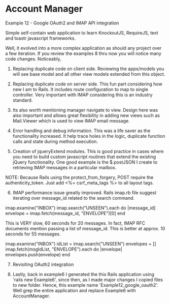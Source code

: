 Account Manager
==============	
Example 12 - Google OAuth2 and IMAP API integration


Simple self-contain web application to learn 
KnockoutJS, RequireJS, text and toastr javascript 
frameworks.

Well, it evolved into a more complex application
as should any project over a few iteration. If you
review the examples 8 thru now you will notice
many code changes.  Noticeably,

1) Replacing duplicate code on client side. Reviewing
the apps/models you will see base model and all other
view models extended from this object. 

2) Replacing duplicate code on server side. This fun
part considering how new I am to Rails. It includes
route configuration to map to single controller. Very
important with IMAP considering this is an industry standard.

3) Its also worth mentioning manager navigate to view. Design
here was also important and allows great flexibility in adding new
views such as Mail.Viewer which is used to view IMAP email message.

4) Error handling and debug information. This was a life saver as the
functionality increased. It help trace holes in the logic, duplicate
function calls and state during method execution.

5) Creation of jqueryExtend modules. This is good practice in cases 
where you need to build custom javascript routines that extend 
the existing jQuery functionality. One good example is the $.postJSON
I create to retrieving IMAP messages in a particular mailbox. 

NOTE: Because Rails using the protect_from_forgery, POST require the
authenticity_token. Just add <%= csrf_meta_tags %> to all layout <head> 
tags.

6) IMAP performance issue greatly improved. Rails imap.rb file suggest
iterating over message_id related to the search command.

imap.examine("INBOX")
imap.search("UNSEEN").each do |message_id]
  envelope = imap.fetch(message_id, "ENVELOPE")[0]
end

This is VERY slow, 60 seconds for 20 messages. In fact, IMAP RFC documents mention 
passing a list of message_id. This is better at approx. 10 seconds for 55 messages.

imap.examine("INBOX")
idList = imap.search("UNSEEN")
envelopes = []
imap.fetch(msgIdList, "ENVELOPE").each do |envelope|	
	envelopes.push(envelope)
end

7) Revisiting OAuth2 integration

8) Lastly, back in example6 I generated the this Rails application using
'rails new Example6', since then, as I made major changes I copied files to
new folder. Hence, this example name 'Example12_google_oauth2'. Well grep the
entire application and replace Example6 with AccountManager.
	